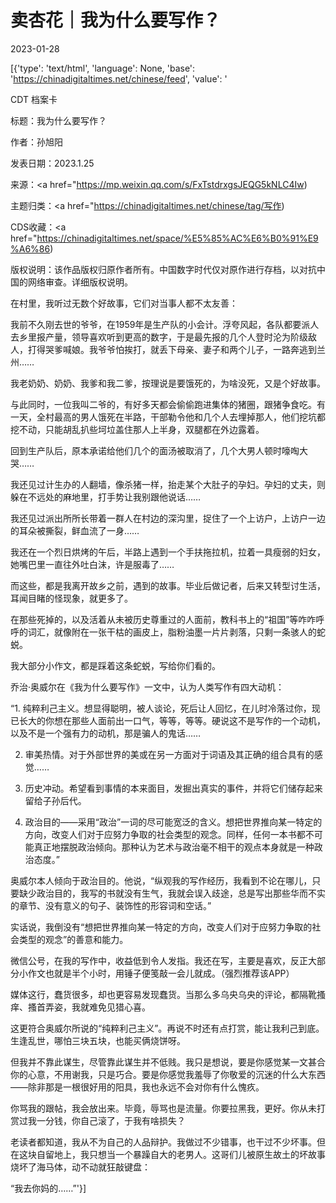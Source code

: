 # 卖杏花｜我为什么要写作？

2023-01-28

[{'type': 'text/html', 'language': None, 'base': 'https://chinadigitaltimes.net/chinese/feed', 'value': '

CDT 档案卡

标题：我为什么要写作？

作者：孙旭阳

发表日期：2023.1.25

来源：<a href="https://mp.weixin.qq.com/s/FxTstdrxgsJEQG5kNLC4Iw)

主题归类：<a href="https://chinadigitaltimes.net/chinese/tag/写作)

CDS收藏：<a href="https://chinadigitaltimes.net/space/%E5%85%AC%E6%B0%91%E9%A6%86)

版权说明：该作品版权归原作者所有。中国数字时代仅对原作进行存档，以对抗中国的网络审查。详细版权说明。





在村里，我听过无数个好故事，它们对当事人都不太友善：

我前不久刚去世的爷爷，在1959年是生产队的小会计。浮夸风起，各队都要派人去乡里报产量，领导喜欢听到更高的数字，于是最先报的几个人登时沦为阶级敌人，打得哭爹喊娘。我爷爷怕挨打，就丢下母亲、妻子和两个儿子，一路奔逃到兰州……

我老奶奶、奶奶、我爹和我二爹，按理说是要饿死的，为啥没死，又是个好故事。

与此同时，一位我叫二爷的，有好多天都会偷偷跑进集体的猪圈，跟猪争食吃。有一天，全村最高的男人饿死在半路，干部勒令他和几个人去埋掉那人，他们挖坑都挖不动，只能胡乱扒些坷垃盖住那人上半身，双腿都在外边露着。

回到生产队后，原本承诺给他们几个的面汤被取消了，几个大男人顿时嚎啕大哭……

我还见过计生办的人翻墙，像杀猪一样，抬走某个大肚子的孕妇。孕妇的丈夫，则躲在不远处的麻地里，打手势让我别跟他说话……

我还见过派出所所长带着一群人在村边的深沟里，捉住了一个上访户，上访户一边的耳朵被撕裂，鲜血流了一身……

我还在一个烈日烘烤的午后，半路上遇到一个手扶拖拉机，拉着一具瘦弱的妇女，她嘴巴里一直往外吐白沫，许是服毒了……

而这些，都是我离开故乡之前，遇到的故事。毕业后做记者，后来又转型讨生活，耳闻目睹的怪现象，就更多了。

在那些死掉的，以及活着从未被历史尊重过的人面前，教科书上的“祖国”等咋咋呼呼的词汇，就像附在一张干枯的画皮上，脂粉油墨一片片剥落，只剩一条骇人的蛇蜕。

我大部分小作文，都是踩着这条蛇蜕，写给你们看的。

乔治·奥威尔在《我为什么要写作》一文中，认为人类写作有四大动机：

“1. 纯粹利己主义。想显得聪明，被人谈论，死后让人回忆，在儿时冷落过你，现已长大的你想在那些人面前出一口气，等等，等等。硬说这不是写作的一个动机，以及不是一个强有力的动机，那是骗人的鬼话……

2. 审美热情。对于外部世界的美或在另一方面对于词语及其正确的组合具有的感觉……

3. 历史冲动。希望看到事情的本来面目，发掘出真实的事件，并将它们储存起来留给子孙后代。

4. 政治目的——采用“政治”一词的尽可能宽泛的含义。想把世界推向某一特定的方向，改变人们对于应努力争取的社会类型的观念。同样，任何一本书都不可能真正地摆脱政治倾向。那种认为艺术与政治毫不相干的观点本身就是一种政治态度。”

奥威尔本人倾向于政治目的。他说，“纵观我的写作经历，我看到不论在哪儿，只要缺少政治目的，我写的书就没有生气，我就会误入歧途，总是写出那些华而不实的章节、没有意义的句子、装饰性的形容词和空话。”

实话说，我倒没有“想把世界推向某一特定的方向，改变人们对于应努力争取的社会类型的观念”的善意和能力。

微信公号，在我的写作中，收益低到令人发指。我还在写，主要是喜欢，反正大部分小作文也就是半个小时，用锤子便笺敲一会儿就成。（强烈推荐该APP）

媒体这行，蠢货很多，却也更容易发现蠢货。当那么多乌央乌央的评论，都隔靴搔痒、搔首弄姿，我就难免见猎心喜。

这更符合奥威尔所说的“纯粹利己主义”。再说不时还有点打赏，能让我利己到底。生逢乱世，哪怕三块五块，也能买俩烧饼呀。

但我并不靠此谋生，尽管靠此谋生并不低贱。我只是想说，要是你感觉某一文甚合你的心意，不用谢我，只是巧合。要是你感觉我羞辱了你敬爱的沉迷的什么大东西——除非那是一根很好用的阳具，我也永远不会对你有什么愧疚。

你骂我的跟帖，我会放出来。毕竟，辱骂也是流量。你要拉黑我，更好。你从未打赏过我一分钱，你自己滚了，于我有啥损失？

老读者都知道，我从不为自己的人品辩护。我做过不少错事，也干过不少坏事。但在这块自留地上，我只想当一个暴躁自大的老男人。这哥们儿被原生故土的坏故事烧坏了海马体，动不动就狂敲键盘：

“我去你妈的……”'}]